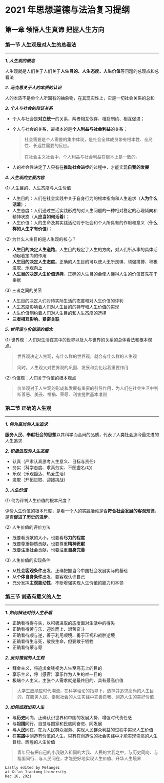 # 2021 年思想道德与法治复习提纲

## 第一章 领悟人生真谛 把握人生方向

### 第一节 人生观是对人生的总看法

---

***1\. 人生观的概念***

人生观就是人们关于人们关于**人生目的、人生态度、人生价值**等问题的总观点和总看法

***2\. 马克思关于人的本质的认识***

人的本质不是单个人所固有的抽象物，在其现实性上，它是一切社会关系的总和

***3\. 个人与社会的辩证关系***

- 个人与社会是**对立统一**的关系，两者相互依存、相互制约、相互促进；  
- 个人与社会的关系，最根本的是**个人利益与社会利益**的关系；

    > 社会需要是个人需要的集中体现，是社会全体成员带有根本性、全局性、长远性需要的反应。<br><br>
    在社会主义社会中，个人利益与社会利益在根本上是一致的。

- 人的社会性决定了人只有在**推动社会进步**的过程中，才能实现**自我的发展**

***4\. 人生观的主要内容***

(1) 人生目的、人生态度与人生价值

- 人生目的：人们在社会实践中关于自身行为的根本指向和人生追求（**人为什么活着**）；  
- 人生态度：人们通过生活实践形成的对人生问题的一种相对稳定的心理倾向和精神状态（**人应当如何活着**）；
- 人生价值：人的生命及其实践活动对于社会和个人所具有的作用和意义（**什么样的人生才有价值**）；

(2) 为什么人生目的是人生观的核心？

- **人生目的决定人生道路**。人生目的规定了人生的方向，对人们所从事的具体活动起着定向的作用
- **人生目的决定人生态度**。正确的人生目的可以使人无所畏惧、顽强拼搏、积极进取、乐观向上
- **人生目的决定人生价值选择**。正确的人生目的会使人懂得人生的价值首先在于奉献

(3) 三者之间的关系

- 人生目的决定人们对待实际生活的态度和对人生价值的评判
- 人生态度影响着人们对人生目的的持守和人生价值的实现
- 人生价值制约着人们对人生目的和人生态度的选择
- **三者相互影响、紧密关联**

***5\. 世界观与价值观的概念***

(1) 世界观：人们对生活在其中的世界以及人与世界的关系的总体看法和根本观点。

> 世界观决定人生观，有什么样的世界观，就会有什么样的人生观<br><br>
同时，人生观又对世界观的巩固、发展和变化起着重要作用

(2) 价值观：人们关于价值的根本观点

> 价值观对于人生观的形成和发展有重要的引导作用，为人们在社会生活中判断善恶、美丑、福祸、荣辱、利害提供基本准则

### 第二节 正确的人生观

---

***1\. 何为高尚的人生追求***

**服务人民、奉献社会的思想**以其科学而高尚的品质，代表了人类社会迄今最先进的人生追求

***2\. 积极进取的人生态度***

- 认真（严肃认真思考人生意义、目标与责任）
- 务实（科学态度、求真务实、不图虚名/功）
- 乐观（乐观豁达、热爱生活）
- 进取（开拓进取、迎接挑战）

***3\. 人生价值***

(1) 何为评判人生价值的根本尺度？

评价人生价值的根本尺度，是看一个人的实践活动是否**符合社会发展的客观规律**，是否**促进了历史的进步**。

(2) 人生价值的评价方法

- 既要看贡献的大小，也要看**尽力的程度**
- 既要尊重物质贡献，也要尊重**精神贡献**
- 既要注重社会贡献，也要注重**自身完善**

(3) 人生价值的实现条件

- 从**社会客观条件**出发，正确把握当今中国社会发展实际的基础
- 从**个体自身条件**出发，要客观认识自己
- 充分发挥**主观能动性**，不断增强实现人生价值的能力和本领

### 第三节 创造有意义的人生

---

***1. 如何辩证对待人生矛盾***

- 正确看待得与失，以积极进取的态度面对生活中的得失
- 正确看待苦与乐，迎难而上、艰苦奋斗
- 正确看待顺与逆，善于利用顺境、勇于正视和战胜逆境
- 正确看待生与死，敬畏生命，但要敢于牺牲
- 正确看待荣与辱

***2. 反对错误的人生观***

- 拜金主义，将追求金钱视为人生至高无上的目的
- 享乐主义，将（感官）享乐作为人生的唯一目的
- 极端个人主义，主张个人需求就是最终目的、具有最高价值

> 大学生应顺应时代潮流，在科学理论的指导下，选择并追求高尚的人生目的，在服务人民、奉献社会的人生实践中完善自我、创造人生的美好价值

***3. 如何成就出彩人生***

- 与**历史**同向，正确认识世界和中国的发展大势，增强时代责任感
- 与**祖国**同行，自觉与国家和民族同奋进、同发展
- 与**人民**同在，在为人民群众服务、实现人民群众利益的过程中实现人生价值
- 在**实践**中创造有价值的人生，只有在创造性的社会实践中才能实现崇高的人生目标、辉煌的人生价值

> 青年只有把自己的小我融入祖国的大我、人民的大我之中，与历史同向、与祖国同行、与人民同在，才能更好地实现人生价值、升华人生境界

```
Lastly edited by Melangez
at Xi'an Jiaotong University  
Dec 16, 2021
```
